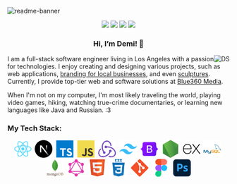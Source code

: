 ![readme-banner](https://user-images.githubusercontent.com/106700986/194642835-25f7dc74-aad0-4326-bf67-8ce646e5db49.png)
<div align="center">
<a href="https://linkedin.com/in/demihayashi"><img src="https://img.shields.io/badge/LinkedIn-d3f6e9?style=for-the-badge&labelColor=555555&logo=linkedin&logoColor=white" /></a>
<a href="https://www.demihayashi.com"><img src="https://img.shields.io/badge/website-d3f6e9?style=for-the-badge&labelColor=555555&logo=About.me&logoColor=white" /></a>
<a href="https://gitlab.com/demivlkv"><img src="https://img.shields.io/badge/GitLab-d3f6e9?style=for-the-badge&labelColor=555555&logo=gitlab&logoColor=white" /></a>
<a href="mailto:hayashi.demi@gmail.com"><img src="https://img.shields.io/badge/Gmail-d3f6e9?style=for-the-badge&labelColor=555555&logo=gmail&logoColor=white" /></a>
<h3>Hi, I’m Demi! 👋</h3>
</div>
<img src="https://user-images.githubusercontent.com/106700986/194652522-72563e9e-1930-4313-b0f1-ddda0d3003d7.gif" alt="DS" align="right" />
<p>I am a full-stack software engineer living in Los Angeles with a passion for technologies. I enjoy creating and designing various projects, such as web applications, <a href="https://tokio-ramen.netlify.app/" target="_blank" className="home">branding for local businesses</a>, and even <a href="https://cargocollective.com/demihayashi/Propagation" target="_blank" className="home">sculptures</a>. Currently, I provide top-tier web and software solutions at <a href="https://blue360media.com/"  target="_blank" className="home">Blue360 Media</a>.</p>
<p>When I'm not on my computer, I'm most likely traveling the world, playing video games, hiking, watching true-crime documentaries, or learning new languages like Java and Russian. :3</p>

### My Tech Stack:
<div align="center">
  <img src="https://github.com/devicons/devicon/blob/master/icons/react/react-original.svg" alt="React" width="40" height="40"/>&nbsp;
  <img src="https://github.com/devicons/devicon/blob/master/icons/nextjs/nextjs-original.svg" alt="Next.js" width="40" height="40"/>&nbsp;
  <img src="https://github.com/devicons/devicon/blob/master/icons/typescript/typescript-plain.svg" alt="TypeScript" width="40" height="40"/>&nbsp;
  <img src="https://github.com/devicons/devicon/blob/master/icons/javascript/javascript-original.svg" alt="JavaScript" width="40" height="40"/>&nbsp;
  <img src="https://github.com/devicons/devicon/blob/master/icons/redux/redux-original.svg" alt="Redux" width="40" height="40"/>&nbsp;
  <img src="https://github.com/devicons/devicon/blob/master/icons/tailwindcss/tailwindcss-original.svg" alt="Tailwind CSS" width="40" height="40"/>&nbsp;
  <img src="https://github.com/devicons/devicon/blob/master/icons/bootstrap/bootstrap-original.svg" alt="Bootstrap" width="40" height="40"/>&nbsp;
  <img src="https://github.com/devicons/devicon/blob/master/icons/nodejs/nodejs-original.svg" alt="NodeJS" width="40" height="40"/>&nbsp;
  <img src="https://github.com/devicons/devicon/blob/master/icons/express/express-original.svg" alt="express.js" width="40" height="40"/>&nbsp;
  <img src="https://github.com/devicons/devicon/blob/master/icons/mysql/mysql-original-wordmark.svg" alt="MySQL" width="40" height="40"/>&nbsp;
  <img src="https://github.com/devicons/devicon/blob/master/icons/mongodb/mongodb-original-wordmark.svg" alt="MongoDB" width="40" height="40"/>&nbsp;
  <img src="https://github.com/devicons/devicon/blob/master/icons/graphql/graphql-plain.svg" alt="GraphQL" width="40" height="40"/>&nbsp;
  <img src="https://github.com/devicons/devicon/blob/master/icons/html5/html5-original.svg" alt="HTML" width="40" height="40"/>&nbsp;
  <img src="https://github.com/devicons/devicon/blob/master/icons/css3/css3-plain-wordmark.svg" alt="CSS" width="40" height="40"/>&nbsp;
  <img src="https://github.com/devicons/devicon/blob/master/icons/git/git-original.svg" alt="Git" width="40" height="40"/>&nbsp;
  <img src="https://github.com/devicons/devicon/blob/master/icons/figma/figma-original.svg" alt="Figma" width="40" height="40"/>&nbsp;
  <img src="https://github.com/devicons/devicon/blob/master/icons/photoshop/photoshop-original.svg" alt="Adobe Photoshop" width="40" height="40"/>
</div>
